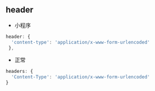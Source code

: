## header
+ 小程序
```js
header: {
  'content-type': 'application/x-www-form-urlencoded'
 },
```

+ 正常
```js
headers: {
  'Content-Type': 'application/x-www-form-urlencoded'
}
```